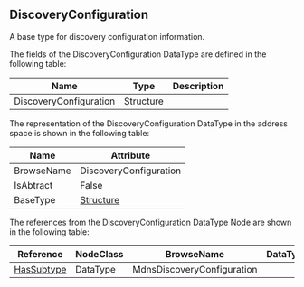 <!-- datatype -->
## DiscoveryConfiguration
A base type for discovery configuration information.  
<!-- end of description -->
The fields of the DiscoveryConfiguration DataType are defined in the following table:  

|Name|Type|Description|
|---|---|---|
|DiscoveryConfiguration|Structure||

The representation of the DiscoveryConfiguration DataType in the address space is shown in the following table:  

|Name|Attribute|
|---|---|
|BrowseName|DiscoveryConfiguration|
|IsAbtract|False|
|BaseType|[Structure](../../../Part3/DataTypes/Structure/readme.md)|

The references from the DiscoveryConfiguration DataType Node are shown in the following table:  

|Reference|NodeClass|BrowseName|DataType|TypeDefinition|ModellingRule|
|---|---|---|---|---|---|
|[HasSubtype](../../../Part3/ReferenceTypes/HasSubtype/readme.md)|DataType|MdnsDiscoveryConfiguration||||

